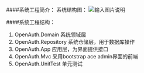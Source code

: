 ####系统工程简介：
系统结构图：
![输入图片说明](http://git.oschina.net/uploads/images/2015/0921/233708_a98a6e1c_362401.png "在这里输入图片标题")

####系统工程结构：

1. OpenAuth.Domain 系统领域层
2. OpenAuth.Repository 系统仓储层，用于数据库操作
3. OpenAuth.App 应用层，为界面提供接口
4. OpenAuth.Mvc 采用bootstrap ace admin界面的前端
5. OpenAuth.UnitTest 单元测试


